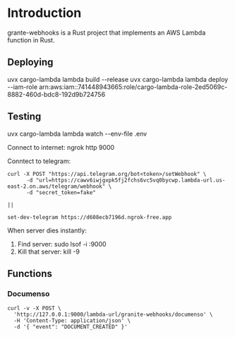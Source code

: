 # Introduction

grante-webhooks is a Rust project that implements an AWS Lambda function in Rust.

## Deploying

uvx cargo-lambda lambda build --release
uvx cargo-lambda lambda deploy --iam-role arn:aws:iam::741448943665:role/cargo-lambda-role-2ed5069c-8882-460d-bdc8-192d9b724756

## Testing

uvx cargo-lambda lambda watch --env-file .env

Connect to internet: ngrok http 9000

Conntect to telegram:

```
curl -X POST "https://api.telegram.org/bot<token>/setWebhook" \
      -d "url=https://cawv6iwjgxpk5fj2fchs6vc5vq0bycwp.lambda-url.us-east-2.on.aws/telegram/webhook" \
      -d "secret_token=fake"

||

set-dev-telegram https://d608ecb7196d.ngrok-free.app
```

When server dies instantly:

1. Find server: sudo lsof -i :9000
2. Kill that server: kill -9 <PID>

## Functions

### Documenso

```
curl -v -X POST \
  'http://127.0.0.1:9000/lambda-url/granite-webhooks/documenso' \
  -H 'Content-Type: application/json' \
  -d '{ "event": "DOCUMENT_CREATED" }'

```

###
